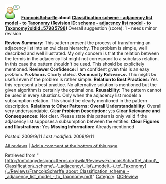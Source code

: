 [![](../images/thumb/2/29/Reviewer.png/48px-Reviewer.png)](../Image/Reviewer.png.md "Reviewer.png")
__[FrancoisScharffe](../User/FrancoisScharffe.md "User:FrancoisScharffe") about [Classification scheme - adjacency list model - to Taxonomy](../Submissions/Classification_scheme_-_adjacency_list_model_-_to_Taxonomy.md "Submissions:Classification scheme - adjacency list model - to Taxonomy") (Revision ID: [scheme - adjacency list model - to Taxonomy?oldid=5798 5798](../Submissions/Classification.md "http://ontologydesignpatterns.org/wiki/Submissions:Classification"))__
Overall suggestion (score): 1 - needs minor revision




 __Review Summary:__ This pattern present the process of transforming an adjacency list into an owl class hierarchy. The problem is simple, well described and well illustrated. My only concern is that the relation between the termis in the adjacency list might not correspond to a subclass relation. In this case the pattern shouldn't be used. This should be explicitely mentioned.
__Reviewer Confidence:__ I am confident given this is an easy problem.
__Problems:__ Clearly stated.
__Community Relevance:__ This might be useful even if the problem is rather simple.
__Relation to Best Practices:__ Yes this represent a best practice. No alternative solution is mentioned but the given algorithm is certainly the optimal one.
__Reusability:__ The pattern cannot be used in every situations. Only when the adjacency list models a subsumption relation. This should be clearly mentioned in the pattern description.
__Relations to Other Patterns:__ 
__Overall Understandability:__ Overall very understandable.
__Clear Problem Description:__ yes
__Clear Relevance and Consequences:__ Not clear. Please state this pattern is only valid if the adjacency list supposes a subsumption between the entities.
__Clear Figures and Illustrations:__ Yes
__Missing Information:__ Already mentioned

_Posted:_ 2009/9/11 _Last modified:_ 2009/9/11



[All reviews](../Reviews/Main.md "Reviews:Main") | [Add a comment at the bottom of this page](index.php@title=Odp%253AAdd_comment&target=../Reviews/FrancoisScharffe_about_Classification_scheme_-_adjacency_list_model_-_to_Taxonomy.md#New_comment "http://ontologydesignpatterns.org/wiki/index.php?title=Odp:Add_comment&target=Reviews:FrancoisScharffe_about_Classification_scheme_-_adjacency_list_model_-_to_Taxonomy#New_comment")


Retrieved from "[http://ontologydesignpatterns.org/wiki/Reviews:FrancoisScharffe\_about\_Classification\_scheme\_-\_adjacency\_list\_model\_-\_to\_Taxonomy](../Reviews/FrancoisScharffe_about_Classification_scheme_-_adjacency_list_model_-_to_Taxonomy.md)"
 [Category](http://ontologydesignpatterns.org/wiki/Special:Categories "Special:Categories"): [QCReview](../Category/QCReview.md "Category:QCReview")